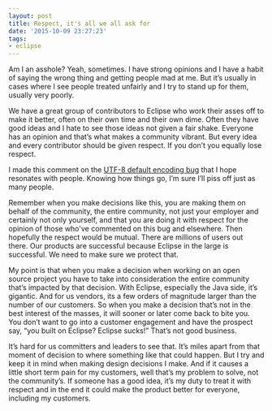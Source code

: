 ```yaml
---
layout: post
title: Respect, it's all we all ask for
date: '2015-10-09 23:27:23'
tags:
- eclipse
---
```



Am I an asshole? Yeah, sometimes. I have strong opinions and I have a habit of saying the wrong thing and getting people mad at me. But it’s usually in cases where I see people treated unfairly and I try to stand up for them, usually very poorly.

We have a great group of contributors to Eclipse who work their asses off to make it better, often on their own time and their own dime. Often they have good ideas and I hate to see those ideas not given a fair shake. Everyone has an opinion and that’s what makes a community vibrant. But every idea and every contributor should be given respect. If you don’t you equally lose respect.

I made this comment on the [UTF-8 default encoding bug](https://bugs.eclipse.org/bugs/show_bug.cgi?id=108668) that I hope resonates with people. Knowing how things go, I’m sure I’ll piss off just as many people.

Remember when you make decisions like this, you are making them on behalf of the community, the entire community, not just your employer and certainly not only yourself, and that you are doing it with respect for the opinion of those who've commented on this bug and elsewhere. Then hopefully the respect would be mutual. There are millions of users out there. Our products are successful because Eclipse in the large is successful. We need to make sure we protect that.

My point is that when you make a decision when working on an open source project you have to take into consideration the entire community that’s impacted by that decision. With Eclipse, especially the Java side, it’s gigantic. And for us vendors, its a few orders of magnitude larger than the number of our customers. So when you make a decision that’s not in the best interest of the masses, it will sooner or later come back to bite you. You don’t want to go into a customer engagement and have the prospect say, “you built on Eclipse? Eclipse sucks!” That’s not good business.

It’s hard for us committers and leaders to see that. It’s miles apart from that moment of decision to where something like that could happen. But I try and keep it in mind when making design decisions I make. And if it causes a little short term pain for my customers, well that’s my problem to solve, not the community’s. If someone has a good idea, it’s my duty to treat it with respect and in the end it could make the product better for everyone, including my customers.


